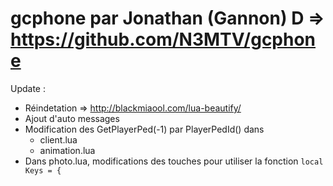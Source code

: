 # gcphone par Jonathan (Gannon) D => https://github.com/N3MTV/gcphone

Update :
 * Réindetation => http://blackmiaool.com/lua-beautify/
 * Ajout d'auto messages
 * Modification des GetPlayerPed(-1) par PlayerPedId() dans 
    * client.lua
    * animation.lua
 * Dans photo.lua, modifications des touches pour utiliser la fonction ```local Keys = {```
